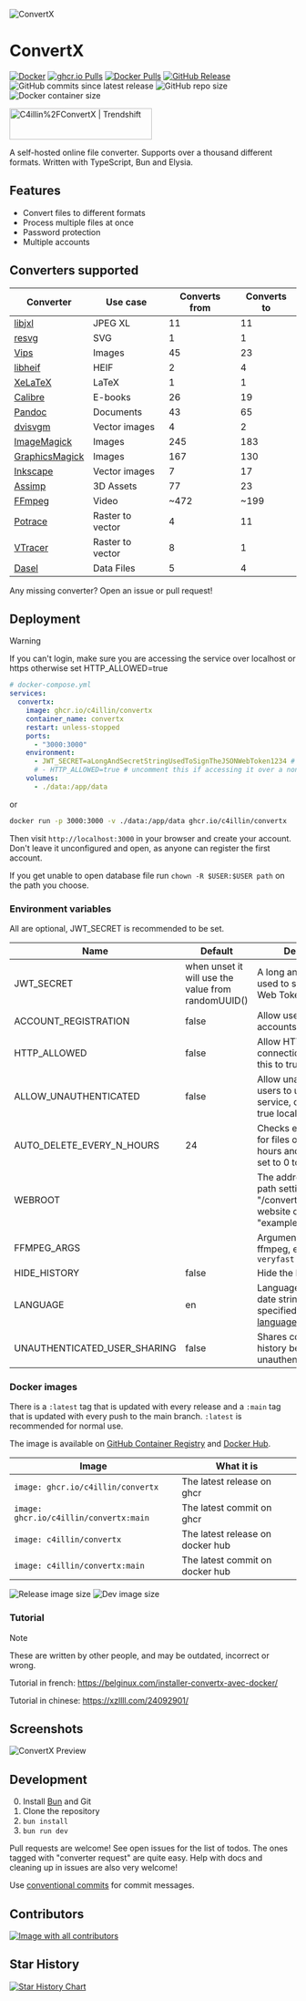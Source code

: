 ![ConvertX](images/logo.png)

# ConvertX

[![Docker](https://github.com/C4illin/ConvertX/actions/workflows/docker-publish.yml/badge.svg?branch=main)](https://github.com/C4illin/ConvertX/actions/workflows/docker-publish.yml)
[![ghcr.io Pulls](https://img.shields.io/badge/dynamic/json?logo=github&url=https%3A%2F%2Fipitio.github.io%2Fbackage%2FC4illin%2FConvertX%2Fconvertx.json&query=%24.downloads&label=ghcr.io%20pulls&cacheSeconds=14400)](https://github.com/C4illin/ConvertX/pkgs/container/ConvertX)
[![Docker Pulls](https://img.shields.io/docker/pulls/c4illin/convertx?style=flat&logo=docker&label=dockerhub%20pulls&link=https%3A%2F%2Fhub.docker.com%2Frepository%2Fdocker%2Fc4illin%2Fconvertx%2Fgeneral)](https://hub.docker.com/r/c4illin/convertx)
[![GitHub Release](https://img.shields.io/github/v/release/C4illin/ConvertX)](https://github.com/C4illin/ConvertX/pkgs/container/convertx)
![GitHub commits since latest release](https://img.shields.io/github/commits-since/C4illin/ConvertX/latest)
![GitHub repo size](https://img.shields.io/github/repo-size/C4illin/ConvertX)
![Docker container size](https://ghcr-badge.egpl.dev/c4illin/convertx/size?color=%230375b6&tag=latest&label=image+size&trim=)

<a href="https://trendshift.io/repositories/13818" target="_blank"><img src="https://trendshift.io/api/badge/repositories/13818" alt="C4illin%2FConvertX | Trendshift" style="width: 250px; height: 55px;" width="250" height="55"/></a>

<!-- ![Dev image size](https://ghcr-badge.egpl.dev/c4illin/convertx/size?color=%230375b6&tag=main&label=dev+image&trim=) -->

A self-hosted online file converter. Supports over a thousand different formats. Written with TypeScript, Bun and Elysia.

## Features

- Convert files to different formats
- Process multiple files at once
- Password protection
- Multiple accounts

## Converters supported

| Converter                                          | Use case         | Converts from | Converts to |
| -------------------------------------------------- | ---------------- | ------------- | ----------- |
| [libjxl](https://github.com/libjxl/libjxl)         | JPEG XL          | 11            | 11          |
| [resvg](https://github.com/RazrFalcon/resvg)       | SVG              | 1             | 1           |
| [Vips](https://github.com/libvips/libvips)         | Images           | 45            | 23          |
| [libheif](https://github.com/strukturag/libheif)   | HEIF             | 2             | 4           |
| [XeLaTeX](https://tug.org/xetex/)                  | LaTeX            | 1             | 1           |
| [Calibre](https://calibre-ebook.com/)              | E-books          | 26            | 19          |
| [Pandoc](https://pandoc.org/)                      | Documents        | 43            | 65          |
| [dvisvgm](https://dvisvgm.de/)                     | Vector images    | 4             | 2           |
| [ImageMagick](https://imagemagick.org/)            | Images           | 245           | 183         |
| [GraphicsMagick](http://www.graphicsmagick.org/)   | Images           | 167           | 130         |
| [Inkscape](https://inkscape.org/)                  | Vector images    | 7             | 17          |
| [Assimp](https://github.com/assimp/assimp)         | 3D Assets        | 77            | 23          |
| [FFmpeg](https://ffmpeg.org/)                      | Video            | ~472          | ~199        |
| [Potrace](https://potrace.sourceforge.net/)        | Raster to vector | 4             | 11          |
| [VTracer](https://github.com/visioncortex/vtracer) | Raster to vector | 8             | 1           |
| [Dasel](https://github.com/TomWright/dasel)        | Data Files       | 5             | 4           |

<!-- many ffmpeg fileformats are duplicates -->

Any missing converter? Open an issue or pull request!

## Deployment

> [!WARNING]
> If you can't login, make sure you are accessing the service over localhost or https otherwise set HTTP_ALLOWED=true

```yml
# docker-compose.yml
services:
  convertx:
    image: ghcr.io/c4illin/convertx
    container_name: convertx
    restart: unless-stopped
    ports:
      - "3000:3000"
    environment:
      - JWT_SECRET=aLongAndSecretStringUsedToSignTheJSONWebToken1234 # will use randomUUID() if unset
      # - HTTP_ALLOWED=true # uncomment this if accessing it over a non-https connection
    volumes:
      - ./data:/app/data
```

or

```bash
docker run -p 3000:3000 -v ./data:/app/data ghcr.io/c4illin/convertx
```

Then visit `http://localhost:3000` in your browser and create your account. Don't leave it unconfigured and open, as anyone can register the first account.

If you get unable to open database file run `chown -R $USER:$USER path` on the path you choose.

### Environment variables

All are optional, JWT_SECRET is recommended to be set.

| Name                         | Default                                            | Description                                                                                                               |
| ---------------------------- | -------------------------------------------------- | ------------------------------------------------------------------------------------------------------------------------- |
| JWT_SECRET                   | when unset it will use the value from randomUUID() | A long and secret string used to sign the JSON Web Token                                                                  |
| ACCOUNT_REGISTRATION         | false                                              | Allow users to register accounts                                                                                          |
| HTTP_ALLOWED                 | false                                              | Allow HTTP connections, only set this to true locally                                                                     |
| ALLOW_UNAUTHENTICATED        | false                                              | Allow unauthenticated users to use the service, only set this to true locally                                             |
| AUTO_DELETE_EVERY_N_HOURS    | 24                                                 | Checks every n hours for files older then n hours and deletes them, set to 0 to disable                                   |
| WEBROOT                      |                                                    | The address to the root path setting this to "/convert" will serve the website on "example.com/convert/"                  |
| FFMPEG_ARGS                  |                                                    | Arguments to pass to ffmpeg, e.g. `-preset veryfast`                                                                      |
| HIDE_HISTORY                 | false                                              | Hide the history page                                                                                                     |
| LANGUAGE                     | en                                                 | Language to format date strings in, specified as a [BCP 47 language tag](https://en.wikipedia.org/wiki/IETF_language_tag) |
| UNAUTHENTICATED_USER_SHARING | false                                              | Shares conversion history between all unauthenticated users                                                               |

### Docker images

There is a `:latest` tag that is updated with every release and a `:main` tag that is updated with every push to the main branch. `:latest` is recommended for normal use.

The image is available on [GitHub Container Registry](https://github.com/C4illin/ConvertX/pkgs/container/ConvertX) and [Docker Hub](https://hub.docker.com/r/c4illin/convertx).

| Image                                  | What it is                       |
| -------------------------------------- | -------------------------------- |
| `image: ghcr.io/c4illin/convertx`      | The latest release on ghcr       |
| `image: ghcr.io/c4illin/convertx:main` | The latest commit on ghcr        |
| `image: c4illin/convertx`              | The latest release on docker hub |
| `image: c4illin/convertx:main`         | The latest commit on docker hub  |

![Release image size](https://ghcr-badge.egpl.dev/c4illin/convertx/size?color=%230375b6&tag=latest&label=release+image&trim=)
![Dev image size](https://ghcr-badge.egpl.dev/c4illin/convertx/size?color=%230375b6&tag=main&label=dev+image&trim=)

<!-- Dockerhub was introduced in 0.9.0 and older releases -->

### Tutorial

> [!NOTE]
> These are written by other people, and may be outdated, incorrect or wrong.

Tutorial in french: <https://belginux.com/installer-convertx-avec-docker/>

Tutorial in chinese: <https://xzllll.com/24092901/>

## Screenshots

![ConvertX Preview](images/preview.png)

## Development

0. Install [Bun](https://bun.sh/) and Git
1. Clone the repository
2. `bun install`
3. `bun run dev`

Pull requests are welcome! See open issues for the list of todos. The ones tagged with "converter request" are quite easy. Help with docs and cleaning up in issues are also very welcome!

Use [conventional commits](https://www.conventionalcommits.org/en/v1.0.0/#summary) for commit messages.

## Contributors

<a href="https://github.com/C4illin/ConvertX/graphs/contributors">
  <img src="https://contrib.rocks/image?repo=C4illin/ConvertX" alt="Image with all contributors"/>
</a>

## Star History

<a href="https://github.com/C4illin/ConvertX/stargazers">
 <picture>
   <source media="(prefers-color-scheme: dark)" srcset="https://api.star-history.com/svg?repos=C4illin/ConvertX&type=Date&theme=dark" />
   <source media="(prefers-color-scheme: light)" srcset="https://api.star-history.com/svg?repos=C4illin/ConvertX&type=Date" />
   <img alt="Star History Chart" src="https://api.star-history.com/svg?repos=C4illin/ConvertX&type=Date" />
 </picture>
</a>

